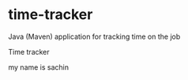 # time-tracker
Java (Maven) application for tracking time on the job

Time tracker

my name is sachin
